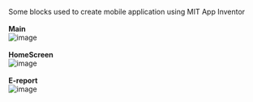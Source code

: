 Some blocks used to create mobile application using MIT App Inventor <br>
<br>
**Main** <br>
![image](https://github.com/mynameismaki/vehicle-dashboard-camera-system/assets/138430122/2c95722f-2c34-4088-ab3a-41ae8d5b7a2f) <br>
<br>
**HomeScreen** <br>
![image](https://github.com/mynameismaki/vehicle-dashboard-camera-system/assets/138430122/603b650c-3041-45cc-aaaa-9002ee86a881) <br>
<br>
**E-report** <br>
![image](https://github.com/mynameismaki/vehicle-dashboard-camera-system/assets/138430122/6a52e028-8527-4c67-9252-0ba534b19d52)



